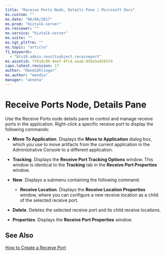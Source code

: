 ```yaml
---
title: "Receive Ports Node, Details Pane | Microsoft Docs"
ms.custom: ""
ms.date: "06/08/2017"
ms.prod: "biztalk-server"
ms.reviewer: ""
ms.service: "biztalk-server"
ms.suite: ""
ms.tgt_pltfrm: ""
ms.topic: "article"
f1_keywords: 
  - "bts10.admin.resultsobject.receiveport"
ms.assetid: 7f018c99-9eef-4fc4-aaab-059e5e9285f4
caps.latest.revision: 17
author: "MandiOhlinger"
ms.author: "mandia"
manager: "anneta"
---
```

# Receive Ports Node, Details Pane
Use the Receive Ports node details pane to control and manage receive ports in the application. Right-click a specific receive port to display the following commands:  
  
-   **Move To Application**. Displays the **Move to Application** dialog box, which you use to move artifacts from the current application in the Administrative Console to a different application.  
  
-   **Tracking**. Displays the **Receive Port Tracking Options** window. This window is identical to the **Tracking** tab in the **Receive Port Properties** window.  
  
-   **New**. Displays a submenu containing the following command:  
  
    -   **Receive Location**. Displays the **Receive Location Properties** window, where you can configure a new receive location as a child of the selected receive port.  
  
-   **Delete**. Deletes the selected receive port and its child receive locations.  
  
-   **Properties**. Displays the **Receive Port Properties** window.  
  
## See Also  
 [How to Create a Receive Port](../core/how-to-create-a-receive-port.md)